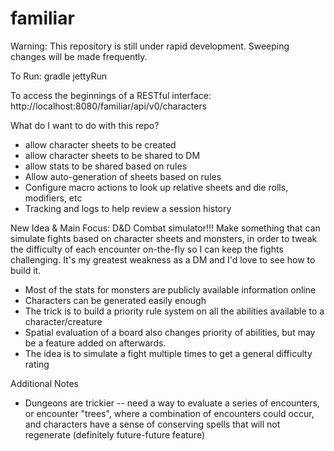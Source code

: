 familiar
========

Warning: This repository is still under rapid development. Sweeping changes will be made frequently.

To Run:
gradle jettyRun

To access the beginnings of a RESTful interface:
http://localhost:8080/familiar/api/v0/characters

What do I want to do with this repo?
* allow character sheets to be created
* allow character sheets to be shared to DM
* allow stats to be shared based on rules
* Allow auto-generation of sheets based on rules
* Configure macro actions to look up relative sheets and die rolls, modifiers, etc
* Tracking and logs to help review a session history

New Idea & Main Focus: D&D Combat simulator!!! Make something that can simulate fights based on character sheets and monsters, in order to tweak the difficulty of each encounter on-the-fly so I can keep the fights challenging. It's my greatest weakness as a DM and I'd love to see how to build it.

* Most of the stats for monsters are publicly available information online
* Characters can be generated easily enough
* The trick is to build a priority rule system on all the abilities available to a character/creature
* Spatial evaluation of a board also changes priority of abilities, but may be a feature added on afterwards.
* The idea is to simulate a fight multiple times to get a general difficulty rating

Additional Notes
* Dungeons are trickier -- need a way to evaluate a series of encounters, or encounter "trees", where a combination of encounters could occur, and characters have a sense of conserving spells that will not regenerate (definitely future-future feature)

